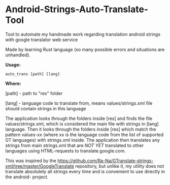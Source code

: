 
# Android-Strings-Auto-Translate-Tool

Tool to automate my handmade work regarding translation android strings with google translator web service

Made by learning Rust language (so many possible errors and situations are unhandled).

**Usage:**

    auto_trans [path] [lang]

**Where:**

[path] - path to "res" folder

[lang] - language code to translate from, means values/strings.xml file should contain strings in this language

The application looks through the folders inside [res] and finds the file values/strings.xml, which is considered the main file with strings in [lang] language. Then it looks through the folders inside [res] which match the pattern values-xx (where xx is the language code from the list of supported GT languages) with strings.xml inside.
The application then translates any strings from main strings.xml that are *NOT YET* translated to other languages using HTML-requests to translate.google.com.

This was inspired by the https://github.com/Ra-Na/GTranslate-strings-xml/tree/master/GoogleTranslate repository, but unlike it, my utility does not translate absolutely all strings every time and is convenient to use directly in the android- project.
